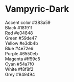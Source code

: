 # Vampyric-Dark
Accent color #383a59   
Black #18191f  
Red #e04848  
Green #59de47  
Yellow #e3db4b  
Blue #4e72e6  
Purple #6550eb  
Magenta #ff59c5  
Cyan #54a7f0  
White #f8f8f2  
Grey #949494

